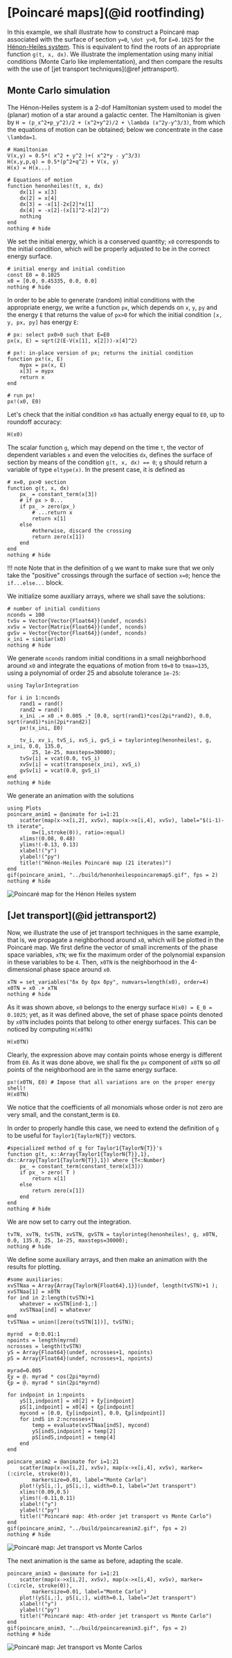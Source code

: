 # [Poincaré maps](@id rootfinding)

In this example, we shall illustrate how to construct a Poincaré map associated
with the surface of section ``y=0``, ``\dot y>0``, for ``E=0.1025`` for the
[Hénon-Heiles system](https://en.wikipedia.org/wiki/Hénon–Heiles_system). This is
equivalent to find the roots of an appropriate function `g(t, x, dx)`. We
illustrate the implementation using many initial conditions (Monte
Carlo like implementation), and then compare the results
with the use of [jet transport techniques](@ref jettransport).


## Monte Carlo simulation

The Hénon-Heiles system is a 2-dof Hamiltonian system used to model the (planar)
motion of a star around a galactic center. The Hamiltonian is given by
``H = (p_x^2+p_y^2)/2 + (x^2+y^2)/2 + \lambda (x^2y-y^3/3)``, from which the
equations of motion can be obtained; below we concentrate in the case ``\lambda=1``.

```@example poincare
# Hamiltonian
V(x,y) = 0.5*( x^2 + y^2 )+( x^2*y - y^3/3)
H(x,y,p,q) = 0.5*(p^2+q^2) + V(x, y)
H(x) = H(x...)

# Equations of motion
function henonheiles!(t, x, dx)
    dx[1] = x[3]
    dx[2] = x[4]
    dx[3] = -x[1]-2x[2]*x[1]
    dx[4] = -x[2]-(x[1]^2-x[2]^2)
    nothing
end
nothing # hide
```

We set the initial energy, which is a conserved quantity; `x0` corresponds
to the initial condition, which will be properly adjusted to be in
the correct energy surface.
```@example poincare
# initial energy and initial condition
const E0 = 0.1025
x0 = [0.0, 0.45335, 0.0, 0.0]
nothing # hide
```

In order to be able to generate (random) initial conditions with the appropriate
energy, we write a function `px`, which depends on `x`, `y`, `py` and
the energy `E` that returns the value of `px>0` for which the initial
condition `[x, y, px, py]` has energy `E`:
```@example poincare
# px: select px0>0 such that E=E0
px(x, E) = sqrt(2(E-V(x[1], x[2]))-x[4]^2)

# px!: in-place version of px; returns the initial condition
function px!(x, E)
    mypx = px(x, E)
    x[3] = mypx
    return x
end

# run px!
px!(x0, E0)
```

Let's check that the initial condition `x0` has actually energy equal to
`E0`, up to roundoff accuracy:
```@example poincare
H(x0)
```

The scalar function `g`, which may depend on the time `t`, the vector of dependent
variables `x` and even the velocities `dx`, defines the surface of section by
means of the condition `g(t, x, dx) == 0`; `g` should return a variable of
type `eltype(x)`. In the present case, it is defined as
```@example poincare
# x=0, px>0 section
function g(t, x, dx)
    px_ = constant_term(x[3])
    # if px > 0...
    if px_ > zero(px_)
        # ...return x
        return x[1]
    else
        #otherwise, discard the crossing
        return zero(x[1])
    end
end
nothing # hide
```

!!! note
    Note that in the definition of `g` we want to make sure that we only take the
    "positive" crossings through the surface of section ``x=0``; hence the
    `if...else...` block.

We initialize some auxiliary arrays, where we shall save the solutions:
```@example poincare
# number of initial conditions
nconds = 100
tvSv = Vector{Vector{Float64}}(undef, nconds)
xvSv = Vector{Matrix{Float64}}(undef, nconds)
gvSv = Vector{Vector{Float64}}(undef, nconds)
x_ini = similar(x0)
nothing # hide
```

We generate `nconds` random initial conditions in a small neighborhood around
`x0` and integrate the equations of
motion from `t0=0` to `tmax=135`, using a polynomial of order 25 and absolute
tolerance `1e-25`:
```@example poincare
using TaylorIntegration

for i in 1:nconds
    rand1 = rand()
    rand2 = rand()
    x_ini .= x0 .+ 0.005 .* [0.0, sqrt(rand1)*cos(2pi*rand2), 0.0, sqrt(rand1)*sin(2pi*rand2)]
    px!(x_ini, E0)

    tv_i, xv_i, tvS_i, xvS_i, gvS_i = taylorinteg(henonheiles!, g, x_ini, 0.0, 135.0,
        25, 1e-25, maxsteps=30000);
    tvSv[i] = vcat(0.0, tvS_i)
    xvSv[i] = vcat(transpose(x_ini), xvS_i)
    gvSv[i] = vcat(0.0, gvS_i)
end
nothing # hide
```

We generate an animation with the solutions
```@example poincare
using Plots
poincare_anim1 = @animate for i=1:21
    scatter(map(x->x[i,2], xvSv), map(x->x[i,4], xvSv), label="$(i-1)-th iterate",
        m=(1,stroke(0)), ratio=:equal)
    xlims!(0.08, 0.48)
    ylims!(-0.13, 0.13)
    xlabel!("y")
    ylabel!("py")
    title!("Hénon-Heiles Poincaré map (21 iterates)")
end
gif(poincare_anim1, "../build/henonheilespoincaremap5.gif", fps = 2)
nothing # hide
```
![Poincaré map for the Hénon Heiles system](henonheilespoincaremap5.gif)


## [Jet transport](@id jettransport2)

Now, we illustrate the use of jet transport techniques in the same example,
that is, we propagate a neighborhood around `x0`, which will be plotted
in the Poincaré map. We first define the vector of small
increments of the phase space variables, `xTN`; we fix the maximum order
of the polynomial expansion in these variables to be `4`. Then,
`x0TN` is the neighborhood in the 4-dimensional phase space around ``x0``.
```@example poincare
xTN = set_variables("δx δy δpx δpy", numvars=length(x0), order=4)
x0TN = x0 .+ xTN
nothing # hide
```

As it was shown above, ``x0`` belongs to the energy surface
``H(x0) = E_0 = 0.1025``; yet, as it was defined above, the set of phase
space points denoted by `x0TN` includes points that belong to other
energy surfaces. This can be noticed by computing `H(x0TN)`
```@example poincare
H(x0TN)
```
Clearly, the expression above may contain points whose energy is different from
`E0`. As it was done above, we shall fix the `px` component of `x0TN` so
*all* points of the neighborhood are in the same energy surface.
```@example poincare
px!(x0TN, E0) # Impose that all variations are on the proper energy shell!
H(x0TN)
```
We notice that the coefficients of all monomials whose order is not zero are
very small, and the constant_term is `E0`.

In order to properly handle this case, we need to extend the definition of
`g` to be useful for `Taylor1{TaylorN{T}}` vectors.
```@example poincare
#specialized method of g for Taylor1{TaylorN{T}}'s
function g(t, x::Array{Taylor1{TaylorN{T}},1}, dx::Array{Taylor1{TaylorN{T}},1}) where {T<:Number}
    px_ = constant_term(constant_term(x[3]))
    if px_ > zero( T )
        return x[1]
    else
        return zero(x[1])
    end
end
nothing # hide
```

We are now set to carry out the integration.
```@example poincare
tvTN, xvTN, tvSTN, xvSTN, gvSTN = taylorinteg(henonheiles!, g, x0TN, 0.0, 135.0, 25, 1e-25, maxsteps=30000);
nothing # hide
```

We define some auxiliary arrays, and then make an animation with the results for plotting.
```@example poincare
#some auxiliaries:
xvSTNaa = Array{Array{TaylorN{Float64},1}}(undef, length(tvSTN)+1 );
xvSTNaa[1] = x0TN
for ind in 2:length(tvSTN)+1
    whatever = xvSTN[ind-1,:]
    xvSTNaa[ind] = whatever
end
tvSTNaa = union([zero(tvSTN[1])], tvSTN);

myrnd  = 0:0.01:1
npoints = length(myrnd)
ncrosses = length(tvSTN)
yS = Array{Float64}(undef, ncrosses+1, npoints)
pS = Array{Float64}(undef, ncrosses+1, npoints)

myrad=0.005
ξy = @. myrad * cos(2pi*myrnd)
ξp = @. myrad * sin(2pi*myrnd)

for indpoint in 1:npoints
    yS[1,indpoint] = x0[2] + ξy[indpoint]
    pS[1,indpoint] = x0[4] + ξp[indpoint]
    mycond = [0.0, ξy[indpoint], 0.0, ξp[indpoint]]
    for indS in 2:ncrosses+1
        temp = evaluate(xvSTNaa[indS], mycond)
        yS[indS,indpoint] = temp[2]
        pS[indS,indpoint] = temp[4]
    end
end

poincare_anim2 = @animate for i=1:21
    scatter(map(x->x[i,2], xvSv), map(x->x[i,4], xvSv), marker=(:circle, stroke(0)),
        markersize=0.01, label="Monte Carlo")
    plot!(yS[i,:], pS[i,:], width=0.1, label="Jet transport")
    xlims!(0.09,0.5)
    ylims!(-0.11,0.11)
    xlabel!("y")
    ylabel!("py")
    title!("Poincaré map: 4th-order jet transport vs Monte Carlo")
end
gif(poincare_anim2, "../build/poincareanim2.gif", fps = 2)
nothing # hide
```
![Poincaré map: Jet transport vs Monte Carlos](poincareanim2.gif)

The next animation is the same as before, adapting the scale.
```@example poincare
poincare_anim3 = @animate for i=1:21
    scatter(map(x->x[i,2], xvSv), map(x->x[i,4], xvSv), marker=(:circle, stroke(0)),
        markersize=0.01, label="Monte Carlo")
    plot!(yS[i,:], pS[i,:], width=0.1, label="Jet transport")
    xlabel!("y")
    ylabel!("py")
    title!("Poincaré map: 4th-order jet transport vs Monte Carlo")
end
gif(poincare_anim3, "../build/poincareanim3.gif", fps = 2)
nothing # hide
```
![Poincaré map: Jet transport vs Monte Carlos](poincareanim3.gif)
